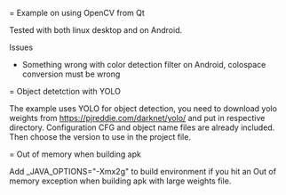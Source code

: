 = Example on using OpenCV from Qt

Tested with both linux desktop and on Android.

Issues
* Something wrong with color detection filter on Android, colospace conversion must be wrong

= Object detetction with YOLO

The example uses YOLO for object detection, you need to download yolo weights from https://pjreddie.com/darknet/yolo/ and put in respective directory.
Configuration CFG and object name files are already included. Then choose the version to use in the project file.

= Out of memory when building apk

Add _JAVA_OPTIONS="-Xmx2g" to build environment if you hit an Out of memory exception when building apk with large weights file.
